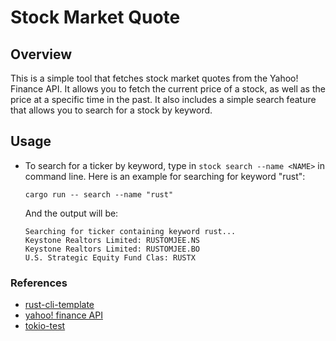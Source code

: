 # Stock Market Quote

## Overview
This is a simple tool that fetches stock market quotes from the Yahoo! Finance API. It allows you to fetch the current price of a stock, as well as the price at a specific time in the past. It also includes a simple search feature that allows you to search for a stock by keyword.

## Usage
- To search for a ticker by keyword, type in
`stock search --name <NAME>` in command line.
    Here is an example for searching for keyword "rust":
    ```
    cargo run -- search --name "rust" 
    ```
    And the output will be:
    ```
    Searching for ticker containing keyword rust...
    Keystone Realtors Limited: RUSTOMJEE.NS
    Keystone Realtors Limited: RUSTOMJEE.BO
    U.S. Strategic Equity Fund Clas: RUSTX
    ```


### References

* [rust-cli-template](https://github.com/kbknapp/rust-cli-template)
* [yahoo! finance API](https://crates.io/crates/yahoo_finance_api)
* [tokio-test](https://crates.io/crates/tokio-test)
